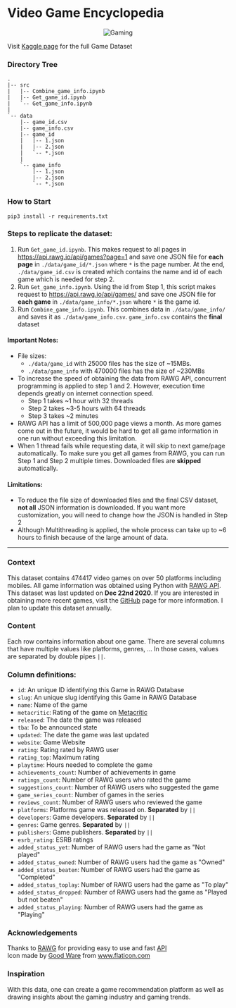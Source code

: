 # Video Game Encyclopedia
<p align="center">
  <img src="https://user-images.githubusercontent.com/39042628/69937490-f246aa00-14a8-11ea-89ad-073891b7b4a9.png" alt="Gaming">
</p> 

Visit [Kaggle page](https://www.kaggle.com/jummyegg/rawg-game-dataset) for the full Game Dataset


### Directory Tree
```
.
|-- src
|   |-- Combine_game_info.ipynb
|   |-- Get_game_id.ipynb
|   `-- Get_game_info.ipynb
|
`-- data
    |-- game_id.csv
    |-- game_info.csv
    |-- game_id
    |   |-- 1.json
    |   |-- 2.json
    |   `-- *.json
    |
    `-- game_info
        |-- 1.json
        |-- 2.json
        `-- *.json
```
### How to Start
`pip3 install -r requirements.txt`

### Steps to replicate the dataset:
1. Run `Get_game_id.ipynb`. This makes request to all pages in https://api.rawg.io/api/games?page=1 and save one JSON file for **each page** in `./data/game_id/*.json` where `*` is the page number. At the end, `./data/game_id.csv` is created which contains the name and id of each game which is needed for step 2.
2. Run `Get_game_info.ipynb`. Using the id from Step 1, this script makes request to https://api.rawg.io/api/games/ and save one JSON file for **each game** in `./data/game_info/*.json` where `*` is the game id.
3. Run `Combine_game_info.ipynb`. This combines data in `./data/game_info/` and saves it as `./data/game_info.csv`. `game_info.csv` contains the **final** dataset

#### Important Notes:
- File sizes: 
    - `./data/game_id` with 25000 files has the size of ~15MBs. 
    - `./data/game_info` with 470000 files has the size of ~230MBs
- To increase the speed of obtaining the data from RAWG API, concurrent programming is applied to step 1 and 2. However, execution time depends greatly on internet connection speed.
    - Step 1 takes ~1 hour with 32 threads
    - Step 2 takes ~3-5 hours with 64 threads
    - Step 3 takes ~2 minutes
- RAWG API has a limit of 500,000 page views a month. As more games come out in the future, it would be hard to get all game information in one run without exceeding this limitation. 
- When 1 thread fails while requesting data, it will skip to next game/page automatically. To make sure you get all games from RAWG, you can run Step 1 and Step 2 multiple times. Downloaded files are **skipped** automatically.

#### Limitations:
- To reduce the file size of downloaded files and the final CSV dataset, **not all** JSON information is downloaded. If you want more customization, you will need to change how the JSON is handled in Step 2
- Although Multithreading is applied, the whole process can take up to ~6 hours to finish because of the large amount of data.

___
### Context
This dataset contains 474417 video games on over 50 platforms including mobiles. All game information was obtained using Python with [RAWG API](https://rawg.io/apidocs). This dataset was last updated on **Dec 22nd 2020**. If you are interested in obtaining more recent games, visit the [GitHub](https://github.com/trung-hn/game-encyclopedia) page for more information. I plan to update this dataset annually.

### Content
Each row contains information about one game. There are several columns that have multiple values like platforms, genres, ... In those cases, values are separated by double pipes `||`.

### Column definitions:
- `id`: An unique ID identifying this Game in RAWG Database
- `slug`: An unique slug identifying this Game in RAWG Database
- `name`: Name of the game
- `metacritic`: Rating of the game on [Metacritic](https://www.metacritic.com/game)
- `released`: The date the game was released
- `tba`: To be announced state
- `updated`: The date the game was last updated
- `website`: Game Website
- `rating`: Rating rated by RAWG user
- `rating_top`: Maximum rating
- `playtime`: Hours needed to complete the game
- `achievements_count`: Number of achievements in game
- `ratings_count`: Number of RAWG users who rated the game
- `suggestions_count`: Number of RAWG users who suggested the game
- `game_series_count`: Number of games in the series
- `reviews_count`: Number of RAWG users who reviewed the game
- `platforms`: Platforms game was released on. **Separated** by `||`
- `developers`: Game developers. **Separated** by `||`
- `genres`: Game genres. **Separated** by `||`
- `publishers`: Game publishers. **Separated** by `||`
- `esrb_rating`: ESRB ratings
- `added_status_yet`: Number of RAWG users had the game as "Not played"
- `added_status_owned`: Number of RAWG users had the game as "Owned"
- `added_status_beaten`: Number of RAWG users had the game as "Completed"
- `added_status_toplay`: Number of RAWG users had the game as "To play"
- `added_status_dropped`: Number of RAWG users had the game as "Played but not beaten"
- `added_status_playing`: Number of RAWG users had the game as "Playing"

### Acknowledgements
Thanks to [RAWG](https://rawg.io/) for providing easy to use and fast [API](https://rawg.io/apidocs) \
Icon made by <a href="https://www.flaticon.com/authors/good-ware" title="Good Ware">Good Ware</a> from <a href="https://www.flaticon.com/" title="Flaticon">www.flaticon.com</a>

### Inspiration
With this data, one can create a game recommendation platform as well as drawing insights about the gaming industry and gaming trends.